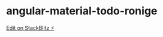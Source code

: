 # angular-material-todo-ronige

[Edit on StackBlitz ⚡️](https://stackblitz.com/edit/angular-material-todo-ronige)